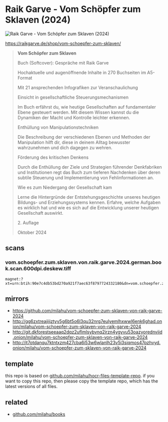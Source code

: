 # Raik Garve - Vom Schöpfer zum Sklaven (2024)

![Raik Garve - Vom Schöpfer zum Sklaven (2024)](cover.avif)

https://raikgarve.de/shop/vom-schoepfer-zum-sklaven/

<blockquote>

**Vom Schöpfer zum Sklaven**

Buch (Softcover): Gespräche mit Raik Garve

Hochaktuelle und augenöffnende Inhalte in 270 Buchseiten im A5-Format

Mit  21 ansprechenden Infografiken zur Veranschaulichung

Einsicht in gesellschaftliche Steuerungsmechanismen

Im Buch erfährst du, wie heutige Gesellschaften auf fundamentaler Ebene gesteuert werden.
Mit diesem Wissen kannst du die Dynamiken der Macht und Kontrolle leichter erkennen.

Enthüllung von Manipulationstechniken

Die Beschreibung der verschiedenen Ebenen und Methoden der Manipulation hilft dir,
diese in deinem Alltag bewusster wahrzunehmen und dich dagegen zu wehren.

Förderung des kritischen Denkens

Durch die Enthüllung der Ziele und Strategien führender Denkfabriken und Institutionen
regt das Buch zum tieferen Nachdenken über deren subtile Steuerung und Implementierung von Fehlinformationen an.

Wie es zum Niedergang der Gesellschaft kam

Lerne die Hintergründe der Entstehungsgeschichte unseres heutigen Bildungs- und Erziehungssystems kennen.
Erfahre, welche Aufgaben es wirklich hat und wie es sich auf die Entwicklung unserer heutigen Gesellschaft auswirkt.

2\. Auflage

Oktober 2024

</blockquote>

## scans

### vom.schoepfer.zum.sklaven.von.raik.garve.2024.german.book.scan.600dpi.deskew.tiff

```
magnet:?xt=urn:btih:90e7c4db53bd270a921f7aec63f8797724332180&dn=vom.schoepfer.zum.sklaven.von.raik.garve.2024.german.book.scan.600dpi.deskew.tiff&xl=948218064&tr=udp%3A%2F%2F45.9.60.30%3A6969%2Fannounce&tr=udp%3A%2F%2F185.216.179.62%3A25%2Fannounce&tr=udp%3A%2F%2F93.158.213.92%3A1337%2Fannounce&tr=udp%3A%2F%2F107.189.2.131%3A1337%2Fannounce&piece_size=4194304
```

## mirrors

- https://github.com/milahu/vom-schoepfer-zum-sklaven-von-raik-garve-2024
- http://gg6zxtreajiijztyy5g6bt5o6l3qu32nrg7eulyemlhxwwl6enk6ghad.onion/milahu/vom-schoepfer-zum-sklaven-von-raik-garve-2024
- http://git.dkforestseeaaq2dqz2uflmlsybvnq2irzn4ygyvu53oazyorednviid.onion/milahu/vom-schoepfer-zum-sklaven-von-raik-garve-2024
- http://it7otdanqu7ktntxzm427cba6i53w6wlanlh23v5i3siqmos47pzhvyd.onion/milahu/vom-schoepfer-zum-sklaven-von-raik-garve-2024



## template

this repo is based on
[github.com/milahu/hocr-files-template-repo](https://github.com/milahu/hocr-files-template-repo).
if you want to copy this repo,
then please copy the template repo,
which has the latest versions of all files.



## related

- [github.com/milahu/books](https://github.com/milahu/books)
